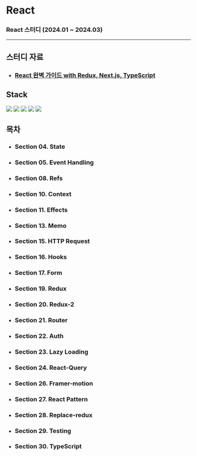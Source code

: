 # React

### React 스터디 (2024.01 ~ 2024.03)

---

## 스터디 자료

* ### [React 완벽 가이드 with Redux, Next.js, TypeScript](https://www.udemy.com/course/best-react)

## Stack

<img src="https://img.shields.io/badge/React-61DAFB?style=flat&logo=React&logoColor=white"/> <img src="https://img.shields.io/badge/Redux-764ABC?style=flat&logo=redux&logoColor=white"/> 
<img src="https://img.shields.io/badge/React Query-FF4154?style=flat&logo=React Query&logoColor=white"/> <img src="https://img.shields.io/badge/React Router-CA4245?style=flat&logo=reactrouter&logoColor=white"/> 
<img src="https://img.shields.io/badge/TypeScript-3178C6?style=flat&logo=typescript&logoColor=white"/> 

## 목차

* ### Section 04. State

* ### Section 05. Event Handling

* ### Section 08. Refs

* ### Section 10. Context

* ### Section 11. Effects

* ### Section 13. Memo

* ### Section 15. HTTP Request

* ### Section 16. Hooks

* ### Section 17. Form

* ### Section 19. Redux

* ### Section 20. Redux-2

* ### Section 21. Router

* ### Section 22. Auth

* ### Section 23. Lazy Loading

* ### Section 24. React-Query

* ### Section 26. Framer-motion

* ### Section 27. React Pattern

* ### Section 28. Replace-redux

* ### Section 29. Testing

* ### Section 30. TypeScript
